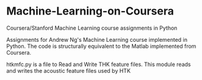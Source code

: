 # Machine-Learning-on-Coursera
Coursera/Stanford Machine Learning course assignments in Python

Assignments for Andrew Ng's Machine Learning course implemented in Python. The code is structurally equivalent to the Matlab implemented from Coursera.

htkmfc.py is a file to Read and Write THK feature files. This module reads and writes the acoustic feature files used by HTK